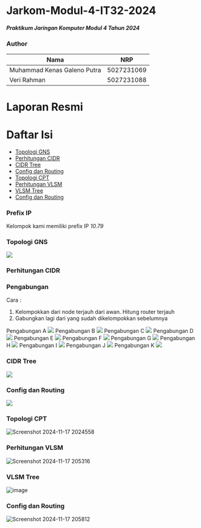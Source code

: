 # Jarkom-Modul-4-IT32-2024
##### Praktikum Jaringan Komputer Modul 4 Tahun 2024

### Author
| Nama | NRP |
|---------|---------|
| Muhammad Kenas Galeno Putra | 5027231069   |
| Veri Rahman | 5027231088   |

# Laporan Resmi

# Daftar Isi
- [Topologi GNS](#topologi-gns)
- [Perhitungan CIDR](#perhitungan-cidr)
- [CIDR Tree](#cidr-tree)
- [Config dan Routing](#config-cidr)
- [Topologi CPT](#topologi-cpt)
- [Perhitungan VLSM](#perhitungan-vlsm)
- [VLSM Tree](#vlsm-tree)
- [Config dan Routing](#config-vlsm)

### Prefix IP
Kelompok kami memiliki prefix IP *10.79*

### Topologi GNS
<a name="topologi-gns"></a>
<img src="img/topologi-gns.png">

### Perhitungan CIDR
<a name="perhitungan-cidr"></a>
### Pengabungan
Cara :
1. Kelompokkan dari node terjauh dari awan. Hitung router terjauh
2. Gabungkan lagi dari yang sudah dikelompokkan sebelumnya

Pengabungan A
<img src="img/A.png">
Pengabungan B
<img src="img/B.png">
Pengabungan C
<img src="img/C.png">
Pengabungan D
<img src="img/D.png">
Pengabungan E
<img src="img/E.png">
Pengabungan F
<img src="img/F.png">
Pengabungan G
<img src="img/G.png">
Pengabungan H
<img src="img/H.png">
Pengabungan I
<img src="img/I.png">
Pengabungan J
<img src="img/J.png">
Pengabungan K
<img src="img/K.png">

### CIDR Tree
<a name="cidr-tree"></a>
<img src="img/CIDR Tree.png">

### Config dan Routing
<a name="config-cidr"></a>
<img src="img/rute.png">

### Topologi CPT
<a name="topologi-cpt"></a>
![Screenshot 2024-11-17 2024558](https://github.com/user-attachments/assets/3f104672-857e-4293-8729-6273ae2630ee)

### Perhitungan VLSM
<a name="perhitungan-vlsm"></a>
![Screenshot 2024-11-17 205316](https://github.com/user-attachments/assets/d83c8b57-fd22-4f5e-9e0d-d3cbafd29970)

### VLSM Tree
<a name="vlsm-tree"></a>
![image](https://github.com/user-attachments/assets/a2fda60b-9c9c-48dc-b064-56cd802a0742)

### Config dan Routing
<a name="config-vlsm"></a>
![Screenshot 2024-11-17 205812](https://github.com/user-attachments/assets/409f1234-410b-448c-bbe1-4bfd2ff3c4bc)


